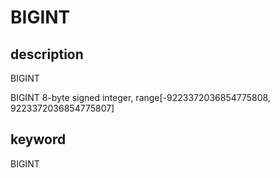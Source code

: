 # BIGINT

## description

BIGINT

BIGINT 8-byte signed integer, range[-9223372036854775808, 9223372036854775807]

## keyword

BIGINT

